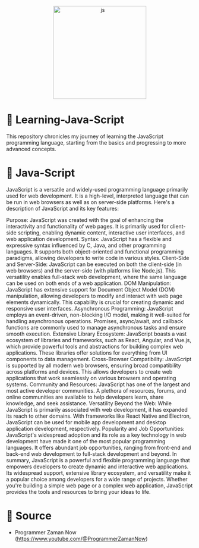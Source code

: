 <p align="center">
    <img width="250px" src="https://github.com/Ndraaa15/Learning-Java-Script/assets/112854205/0823981a-a58a-41fe-b994-612fb16eee6c" alt="js" />
</p>

# 🧠 Learning-Java-Script
This repository chronicles my journey of learning the JavaScript programming language, starting from the basics and progressing to more advanced concepts.

# 📄 Java-Script
JavaScript is a versatile and widely-used programming language primarily used for web development. It is a high-level, interpreted language that can be run in web browsers as well as on server-side platforms. Here's a description of JavaScript and its key features:

Purpose: JavaScript was created with the goal of enhancing the interactivity and functionality of web pages. It is primarily used for client-side scripting, enabling dynamic content, interactive user interfaces, and web application development.
Syntax: JavaScript has a flexible and expressive syntax influenced by C, Java, and other programming languages. It supports both object-oriented and functional programming paradigms, allowing developers to write code in various styles.
Client-Side and Server-Side: JavaScript can be executed on both the client-side (in web browsers) and the server-side (with platforms like Node.js). This versatility enables full-stack web development, where the same language can be used on both ends of a web application.
DOM Manipulation: JavaScript has extensive support for Document Object Model (DOM) manipulation, allowing developers to modify and interact with web page elements dynamically. This capability is crucial for creating dynamic and responsive user interfaces.
Asynchronous Programming: JavaScript employs an event-driven, non-blocking I/O model, making it well-suited for handling asynchronous operations. Promises, async/await, and callback functions are commonly used to manage asynchronous tasks and ensure smooth execution.
Extensive Library Ecosystem: JavaScript boasts a vast ecosystem of libraries and frameworks, such as React, Angular, and Vue.js, which provide powerful tools and abstractions for building complex web applications. These libraries offer solutions for everything from UI components to data management.
Cross-Browser Compatibility: JavaScript is supported by all modern web browsers, ensuring broad compatibility across platforms and devices. This allows developers to create web applications that work seamlessly on various browsers and operating systems.
Community and Resources: JavaScript has one of the largest and most active developer communities. A plethora of resources, forums, and online communities are available to help developers learn, share knowledge, and seek assistance.
Versatility Beyond the Web: While JavaScript is primarily associated with web development, it has expanded its reach to other domains. With frameworks like React Native and Electron, JavaScript can be used for mobile app development and desktop application development, respectively.
Popularity and Job Opportunities: JavaScript's widespread adoption and its role as a key technology in web development have made it one of the most popular programming languages. It offers abundant job opportunities, ranging from front-end and back-end web development to full-stack development and beyond.
In summary, JavaScript is a powerful and flexible programming language that empowers developers to create dynamic and interactive web applications. Its widespread support, extensive library ecosystem, and versatility make it a popular choice among developers for a wide range of projects. Whether you're building a simple web page or a complex web application, JavaScript provides the tools and resources to bring your ideas to life.

# 🚩 Source
- Programmer Zaman Now (https://www.youtube.com/@ProgrammerZamanNow)
